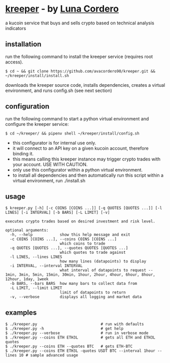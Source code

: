 # [kreeper](https://github.com/avacordero90/kreeper) - by [Luna Cordero](https://lunacordero.com)
a kucoin service that buys and sells crypto based on technical analysis indicators

## installation
run the following command to install the kreeper service (requires root access).
```
$ cd ~ && git clone https://github.com/avacordero90/kreeper.git && ~/kreeper/install/install.sh 
```
downloads the kreeper source code, installs dependencies, creates a virtual environment, and runs config.sh (see next section)

## configuration
run the following command to start a python virtual environment and configure the kreeper service:
```
$ cd ~/kreeper/ && pipenv shell ~/kreeper/install/config.sh
```
* this configurator is for internal use only.
* it will connect to an API key on a given kucoin account, therefore binding it.
* this means calling this kreeper instance may trigger crypto trades with your account. USE WITH CAUTION.
* only use this configurator within a python virtual environment.
* to install all dependencies and then automatically run this script within a virtual environment, run ./install.sh

## usage
```
$ kreeper.py [-h] [-c COINS [COINS ...]] [-q QUOTES [QUOTES ...]] [-l LINES] [-i INTERVAL] [-b BARS] [-L LIMIT] [-v]

executes crypto trades based on desired investment and risk level.

optional arguments:
  -h, --help            show this help message and exit
  -c COINS [COINS ...], --coins COINS [COINS ...]
                        which coins to trade
  -q QUOTES [QUOTES ...], --quotes QUOTES [QUOTES ...]
                        which quotes to trade against
  -l LINES, --lines LINES
                        how many lines (datapoints) to display
  -i INTERVAL, --interval INTERVAL
                        what interval of datapoints to request -- 1min, 3min, 5min, 15min, 30min, 1hour, 2hour, 4hour, 6hour, 8hour, 12hour, 1day, 1week
  -b BARS, --bars BARS  how many bars to collect data from
  -L LIMIT, --limit LIMIT
                        limit of datapoints to return
  -v, --verbose         displays all logging and market data
```


## examples
```
$ ./kreeper.py                            # run with defaults
$ ./kreeper.py -h                         # get help
$ ./kreeper.py --verbose                  # run in verbose mode
$ ./kreeper.py --coins ETH ETH3L          # gets all ETH and ETH3L quotes
$ ./kreeper.py --coins ETH --quotes BTC   # gets ETH-BTC
$ ./kreeper.py --coins ETH ETH3L -quotes USDT BTC --interval 1hour --lines 10 # sample advanced usage
```